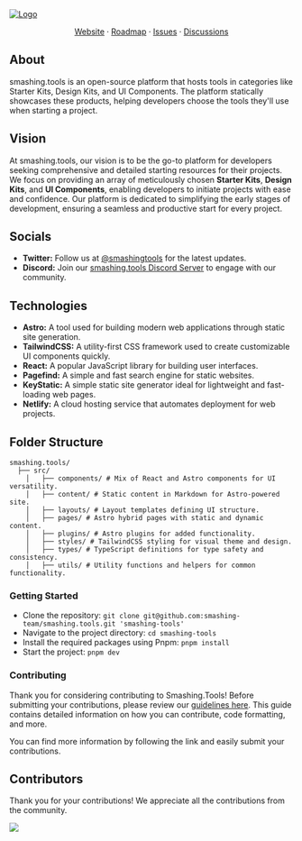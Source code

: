   <a href="https://github.com/smashing-team/smashing.tools">
   <img src="https://repository-images.githubusercontent.com/727660019/a7a54d3e-9aeb-4cd5-b53c-891a97721edb" alt="Logo">
  </a>
  <p align="center">
    <a href="https://smashing.tools">Website</a>
    ·
    <a href="https://github.com/orgs/smashing-team/projects/1">Roadmap</a>
    ·
    <a href="https://github.com/smashing-team/smashing.tools/issues">Issues</a>
    ·
    <a href="https://github.com/orgs/smashing-team/discussions">Discussions</a>
  </p>

## **About**

smashing.tools is an open-source platform that hosts tools in categories like Starter Kits, Design Kits, and UI Components. The platform statically showcases these products, helping developers choose the tools they'll use when starting a project.

## **Vision**

At smashing.tools, our vision is to be the go-to platform for developers seeking comprehensive and detailed starting resources for their projects. We focus on providing an array of meticulously chosen **Starter Kits**, **Design Kits**, and **UI Components**, enabling developers to initiate projects with ease and confidence. Our platform is dedicated to simplifying the early stages of development, ensuring a seamless and productive start for every project.

## Socials

- **Twitter:** Follow us at [@smashingtools](https://twitter.com/smashingtools) for the latest updates.
- **Discord:** Join our [smashing.tools Discord Server](https://discord.gg/8ugeaKPrsU) to engage with our community.

## **Technologies**

- **Astro:** A tool used for building modern web applications through static site generation.
- **TailwindCSS:** A utility-first CSS framework used to create customizable UI components quickly.
- **React:** A popular JavaScript library for building user interfaces.
- **Pagefind:** A simple and fast search engine for static websites.
- **KeyStatic:** A simple static site generator ideal for lightweight and fast-loading web pages.
- **Netlify:** A cloud hosting service that automates deployment for web projects.

## **Folder Structure**

```
smashing.tools/
  ├── src/
    │   ├── components/ # Mix of React and Astro components for UI versatility.
    │   ├── content/ # Static content in Markdown for Astro-powered site.
    │   ├── layouts/ # Layout templates defining UI structure.
    │   ├── pages/ # Astro hybrid pages with static and dynamic content.
    │   ├── plugins/ # Astro plugins for added functionality.
    │   ├── styles/ # TailwindCSS styling for visual theme and design.
    │   ├── types/ # TypeScript definitions for type safety and consistency.
    │   ├── utils/ # Utility functions and helpers for common functionality.
```

### **Getting Started**

- Clone the repository: `git clone git@github.com:smashing-team/smashing.tools.git 'smashing-tools'`
- Navigate to the project directory: `cd smashing-tools`
- Install the required packages using Pnpm: `pnpm install`
- Start the project: `pnpm dev`

### **Contributing**

Thank you for considering contributing to Smashing.Tools! Before submitting your contributions, please review our [guidelines here](https://github.com/smashing-team/smashing.tools/blob/main/README.md). This guide contains detailed information on how you can contribute, code formatting, and more.

You can find more information by following the link and easily submit your contributions.

## Contributors

Thank you for your contributions! We appreciate all the contributions from the community.

<a href="https://github.com/smashing-team/smashing.tools/graphs/contributors">
  <img src="https://contrib.rocks/image?repo=smashing-team/smashing.tools" />
</a>